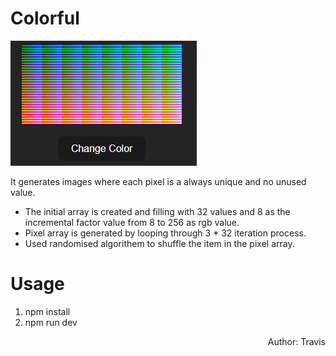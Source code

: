# Colorful
<img src="colorful.png">

It generates images where each pixel is a always unique and no unused value.

* The initial array is created and filling with 32 values and 8 as the incremental factor value from 8 to 256 as rgb value.
* Pixel array is generated by looping through 3 * 32 iteration process.
* Used randomised algorithem to shuffle the item in the pixel array.

# Usage

1. npm install
2. npm run dev


<p align="right">
Author: Travis
</p>
